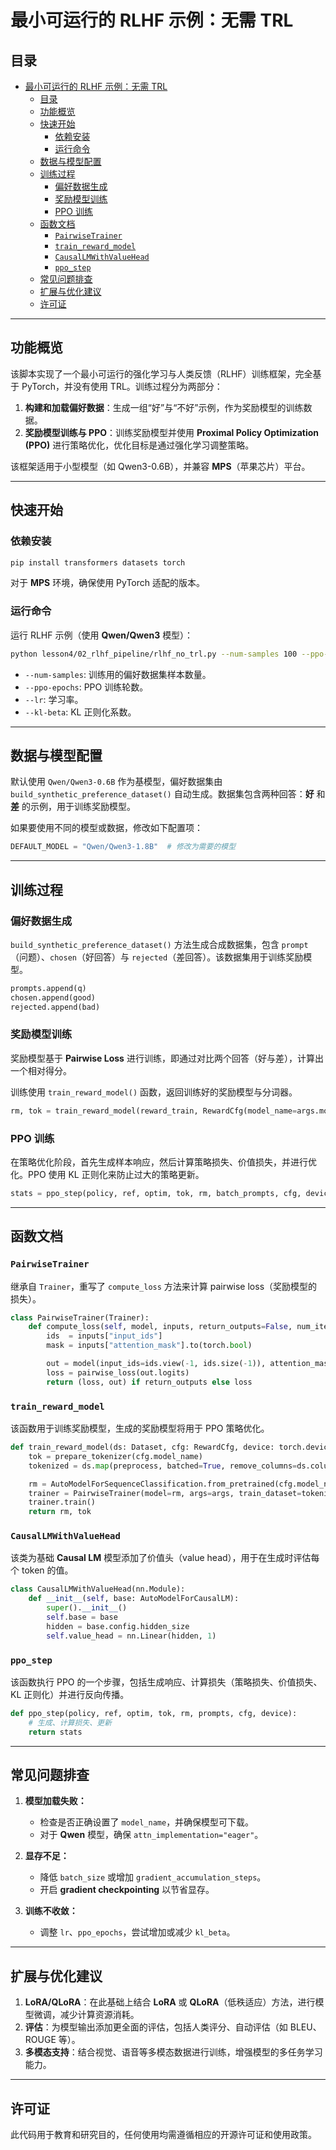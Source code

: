 # 最小可运行的 RLHF 示例：无需 TRL

## 目录
- [最小可运行的 RLHF 示例：无需 TRL](#最小可运行的-rlhf-示例无需-trl)
  - [目录](#目录)
  - [功能概览](#功能概览)
  - [快速开始](#快速开始)
    - [依赖安装](#依赖安装)
    - [运行命令](#运行命令)
  - [数据与模型配置](#数据与模型配置)
  - [训练过程](#训练过程)
    - [偏好数据生成](#偏好数据生成)
    - [奖励模型训练](#奖励模型训练)
    - [PPO 训练](#ppo-训练)
  - [函数文档](#函数文档)
    - [`PairwiseTrainer`](#pairwisetrainer)
    - [`train_reward_model`](#train_reward_model)
    - [`CausalLMWithValueHead`](#causallmwithvaluehead)
    - [`ppo_step`](#ppo_step)
  - [常见问题排查](#常见问题排查)
  - [扩展与优化建议](#扩展与优化建议)
  - [许可证](#许可证)

---

## 功能概览

该脚本实现了一个最小可运行的强化学习与人类反馈（RLHF）训练框架，完全基于 PyTorch，并没有使用 TRL。训练过程分为两部分：

1. **构建和加载偏好数据**：生成一组“好”与“不好”示例，作为奖励模型的训练数据。  
2. **奖励模型训练与 PPO**：训练奖励模型并使用 **Proximal Policy Optimization (PPO)** 进行策略优化，优化目标是通过强化学习调整策略。

该框架适用于小型模型（如 Qwen3-0.6B），并兼容 **MPS**（苹果芯片）平台。

---

## 快速开始

### 依赖安装

```bash
pip install transformers datasets torch
```

对于 **MPS** 环境，确保使用 PyTorch 适配的版本。

### 运行命令

运行 RLHF 示例（使用 **Qwen/Qwen3** 模型）：

```bash
python lesson4/02_rlhf_pipeline/rlhf_no_trl.py --num-samples 100 --ppo-epochs 1 --lr 1e-6 --kl-beta 0.02
```

- `--num-samples`: 训练用的偏好数据集样本数量。
- `--ppo-epochs`: PPO 训练轮数。
- `--lr`: 学习率。
- `--kl-beta`: KL 正则化系数。

---

## 数据与模型配置

默认使用 `Qwen/Qwen3-0.6B` 作为基模型，偏好数据集由 `build_synthetic_preference_dataset()` 自动生成。数据集包含两种回答：**好** 和 **差** 的示例，用于训练奖励模型。

如果要使用不同的模型或数据，修改如下配置项：

```python
DEFAULT_MODEL = "Qwen/Qwen3-1.8B"  # 修改为需要的模型
```

---

## 训练过程

### 偏好数据生成

`build_synthetic_preference_dataset()` 方法生成合成数据集，包含 `prompt`（问题）、`chosen`（好回答）与 `rejected`（差回答）。该数据集用于训练奖励模型。

```python
prompts.append(q)
chosen.append(good)
rejected.append(bad)
```

### 奖励模型训练

奖励模型基于 **Pairwise Loss** 进行训练，即通过对比两个回答（好与差），计算出一个相对得分。

训练使用 `train_reward_model()` 函数，返回训练好的奖励模型与分词器。

```python
rm, tok = train_reward_model(reward_train, RewardCfg(model_name=args.model, epochs=args.rm_epochs), device)
```

### PPO 训练

在策略优化阶段，首先生成样本响应，然后计算策略损失、价值损失，并进行优化。PPO 使用 KL 正则化来防止过大的策略更新。

```python
stats = ppo_step(policy, ref, optim, tok, rm, batch_prompts, cfg, device)
```

---

## 函数文档

### `PairwiseTrainer`

继承自 `Trainer`，重写了 `compute_loss` 方法来计算 pairwise loss（奖励模型的损失）。

```python
class PairwiseTrainer(Trainer):
    def compute_loss(self, model, inputs, return_outputs=False, num_items_in_batch=None):
        ids  = inputs["input_ids"]
        mask = inputs["attention_mask"].to(torch.bool)

        out = model(input_ids=ids.view(-1, ids.size(-1)), attention_mask=mask.view(-1, mask.size(-1)))
        loss = pairwise_loss(out.logits)
        return (loss, out) if return_outputs else loss
```

### `train_reward_model`

该函数用于训练奖励模型，生成的奖励模型将用于 PPO 策略优化。

```python
def train_reward_model(ds: Dataset, cfg: RewardCfg, device: torch.device):
    tok = prepare_tokenizer(cfg.model_name)
    tokenized = ds.map(preprocess, batched=True, remove_columns=ds.column_names)

    rm = AutoModelForSequenceClassification.from_pretrained(cfg.model_name, config=cfg_over)
    trainer = PairwiseTrainer(model=rm, args=args, train_dataset=tokenized)
    trainer.train()
    return rm, tok
```

### `CausalLMWithValueHead`

该类为基础 **Causal LM** 模型添加了价值头（value head），用于在生成时评估每个 token 的值。

```python
class CausalLMWithValueHead(nn.Module):
    def __init__(self, base: AutoModelForCausalLM):
        super().__init__()
        self.base = base
        hidden = base.config.hidden_size
        self.value_head = nn.Linear(hidden, 1)
```

### `ppo_step`

该函数执行 PPO 的一个步骤，包括生成响应、计算损失（策略损失、价值损失、KL 正则化）并进行反向传播。

```python
def ppo_step(policy, ref, optim, tok, rm, prompts, cfg, device):
    # 生成、计算损失、更新
    return stats
```

---

## 常见问题排查

1. **模型加载失败：**  
   - 检查是否正确设置了 `model_name`，并确保模型可下载。  
   - 对于 **Qwen** 模型，确保 `attn_implementation="eager"`。

2. **显存不足：**  
   - 降低 `batch_size` 或增加 `gradient_accumulation_steps`。  
   - 开启 **gradient checkpointing** 以节省显存。

3. **训练不收敛：**  
   - 调整 `lr`、`ppo_epochs`，尝试增加或减少 `kl_beta`。

---

## 扩展与优化建议

1. **LoRA/QLoRA**：在此基础上结合 **LoRA** 或 **QLoRA**（低秩适应）方法，进行模型微调，减少计算资源消耗。  
2. **评估**：为模型输出添加更全面的评估，包括人类评分、自动评估（如 BLEU、ROUGE 等）。  
3. **多模态支持**：结合视觉、语音等多模态数据进行训练，增强模型的多任务学习能力。

---

## 许可证

此代码用于教育和研究目的，任何使用均需遵循相应的开源许可证和使用政策。

